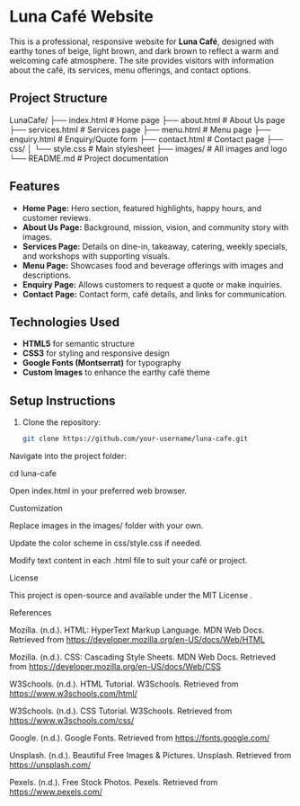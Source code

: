 # Luna Café Website

This is a professional, responsive website for **Luna Café**, designed with earthy tones of beige, light brown, and dark brown to reflect a warm and welcoming café atmosphere. The site provides visitors with information about the café, its services, menu offerings, and contact options.  

## Project Structure

LunaCafe/
├── index.html # Home page
├── about.html # About Us page
├── services.html # Services page
├── menu.html # Menu page
├── enquiry.html # Enquiry/Quote form
├── contact.html # Contact page
├── css/
│ └── style.css # Main stylesheet
├── images/ # All images and logo
└── README.md # Project documentation


## Features

- **Home Page:** Hero section, featured highlights, happy hours, and customer reviews.  
- **About Us Page:** Background, mission, vision, and community story with images.  
- **Services Page:** Details on dine-in, takeaway, catering, weekly specials, and workshops with supporting visuals.  
- **Menu Page:** Showcases food and beverage offerings with images and descriptions.  
- **Enquiry Page:** Allows customers to request a quote or make inquiries.  
- **Contact Page:** Contact form, café details, and links for communication.  

## Technologies Used

- **HTML5** for semantic structure  
- **CSS3** for styling and responsive design  
- **Google Fonts (Montserrat)** for typography  
- **Custom Images** to enhance the earthy café theme  

## Setup Instructions

1. Clone the repository:
   ```bash
   git clone https://github.com/your-username/luna-cafe.git


Navigate into the project folder:

cd luna-cafe


Open index.html in your preferred web browser.

Customization

Replace images in the images/ folder with your own.

Update the color scheme in css/style.css if needed.

Modify text content in each .html file to suit your café or project.

License

This project is open-source and available under the MIT License
.

References

Mozilla. (n.d.). HTML: HyperText Markup Language. MDN Web Docs. Retrieved from https://developer.mozilla.org/en-US/docs/Web/HTML

Mozilla. (n.d.). CSS: Cascading Style Sheets. MDN Web Docs. Retrieved from https://developer.mozilla.org/en-US/docs/Web/CSS

W3Schools. (n.d.). HTML Tutorial. W3Schools. Retrieved from https://www.w3schools.com/html/

W3Schools. (n.d.). CSS Tutorial. W3Schools. Retrieved from https://www.w3schools.com/css/

Google. (n.d.). Google Fonts. Retrieved from https://fonts.google.com/

Unsplash. (n.d.). Beautiful Free Images & Pictures. Unsplash. Retrieved from https://unsplash.com/

Pexels. (n.d.). Free Stock Photos. Pexels. Retrieved from https://www.pexels.com/
